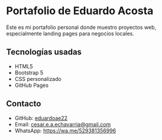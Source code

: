 # Portafolio de Eduardo Acosta

Este es mi portafolio personal donde muestro proyectos web, especialmente landing pages para negocios locales.

## Tecnologías usadas
- HTML5
- Bootstrap 5
- CSS personalizado
- GitHub Pages

## Contacto
- GitHub: [eduardoae22](https://github.com/eduardoae22)
- Email: cesar.e.a.echavarria@gmail.com
- WhatsApp: https://wa.me/529381356996
